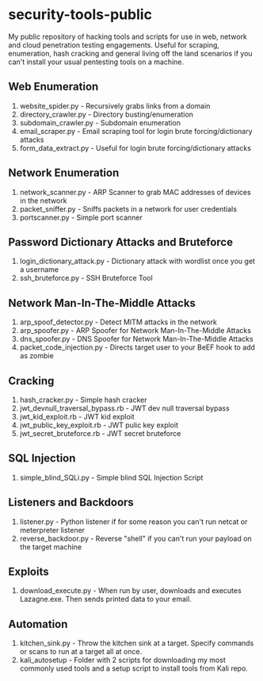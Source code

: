 # security-tools-public

My public repository of hacking tools and scripts for use in web, network and cloud penetration testing engagements. Useful for scraping, enumeration, hash cracking and general living off the land scenarios if you can't install your usual pentesting tools on a machine. 

## Web Enumeration
1. website_spider.py - Recursively grabs links from a domain
2. directory_crawler.py - Directory busting/enumeration
3. subdomain_crawler.py - Subdomain enumeration
4. email_scraper.py - Email scraping tool for login brute forcing/dictionary attacks
5. form_data_extract.py - Useful for login brute forcing/dictionary attacks

## Network Enumeration
1. network_scanner.py - ARP Scanner to grab MAC addresses of devices in the network
2. packet_sniffer.py - Sniffs packets in a network for user credentials
3. portscanner.py - Simple port scanner

## Password Dictionary Attacks and Bruteforce
1. login_dictionary_attack.py - Dictionary attack with wordlist once you get a username
2. ssh_bruteforce.py - SSH Bruteforce Tool

## Network Man-In-The-Middle Attacks 
1. arp_spoof_detector.py - Detect MITM attacks in the network
2. arp_spoofer.py - ARP Spoofer for Network Man-In-The-Middle Attacks
3. dns_spoofer.py - DNS Spoofer for Network Man-In-The-Middle Attacks
4. packet_code_injection.py - Directs target user to your BeEF hook to add as zombie

## Cracking
1. hash_cracker.py - Simple hash cracker
2. jwt_devnull_traversal_bypass.rb - JWT dev null traversal bypass
3. jwt_kid_exploit.rb - JWT kid exploit
4. jwt_public_key_exploit.rb - JWT pulic key exploit
5. jwt_secret_bruteforce.rb - JWT secret bruteforce

## SQL Injection
1. simple_blind_SQLi.py - Simple blind SQL Injection Script

## Listeners and Backdoors
1. listener.py - Python listener if for some reason you can't run netcat or meterpreter listener
2. reverse_backdoor.py - Reverse "shell" if you can't run your payload on the target machine  

## Exploits
1. download_execute.py - When run by user, downloads and executes Lazagne.exe. Then sends printed data to your email.

## Automation 
1. kitchen_sink.py - Throw the kitchen sink at a target. Specify commands or scans to run at a target all at once.
2. kali_autosetup - Folder with 2 scripts for downloading my most commonly used tools and a setup script to install tools from Kali repo. 
